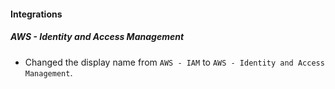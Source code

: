 
#### Integrations
##### AWS - Identity and Access Management
- Changed the display name from `AWS - IAM` to `AWS - Identity and Access Management`.
